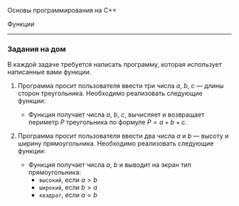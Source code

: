 ﻿Основы программирования на C++

Функции

---

### Задания на дом



В каждой задаче требуется написать программу, которая использует написанные вами функции.

1. Программа просит пользователя ввести три числа $a$, $b$, $c$ — длины сторон треугольника. Необходимо реализовать следующие функции:

   - Функция получает числа $a$, $b$, $c$, вычисляет и возвращает периметр $P$ треугольника по формуле $P=a+b+c$.

   

2. Программа просит пользователя ввести два числа $a$ и $b$ — высоту и ширину прямоугольника. Необходимо реализовать следующие функции:

   - Функция получает числа $a$, $b$ и выводит на экран тип прямоугольника:
     - `высокий`, если $a>b$
     - `широкий`, если $b>a$
     - `квадрат`, если $a=b$

   

